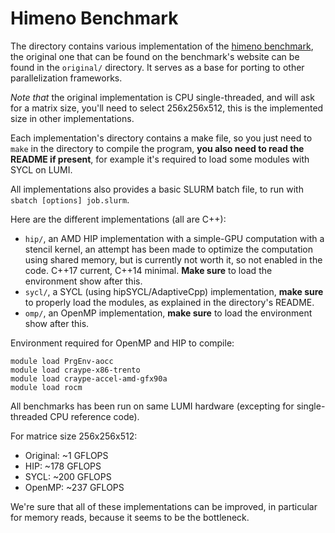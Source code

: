 # Himeno Benchmark

The directory contains various implementation of the [himeno benchmark], the original one
that can be found on the benchmark's website can be found in the `original/` directory.
It serves as a base for porting to other parallelization frameworks.

*Note that* the original implementation is CPU single-threaded, and will ask for a matrix
size, you'll need to select 256x256x512, this is the implemented size in other 
implementations.

Each implementation's directory contains a make file, so you just need to `make` in the
directory to compile the program, **you also need to read the README if present**, for
example it's required to load some modules with SYCL on LUMI.

All implementations also provides a basic SLURM batch file, to run with 
`sbatch [options] job.slurm`.

Here are the different implementations (all are C++):
- `hip/`, an AMD HIP implementation with a simple-GPU computation with a stencil kernel,
  an attempt has been made to optimize the computation using shared memory, but is
  currently not worth it, so not enabled in the code. C++17 current, C++14 minimal.
  **Make sure** to load the environment show after this.
- `sycl/`, a SYCL (using hipSYCL/AdaptiveCpp) implementation, **make sure** to properly 
  load the modules, as explained in the directory's README.
- `omp/`, an OpenMP implementation, **make sure** to load the environment show after this.

Environment required for OpenMP and HIP to compile:
```
module load PrgEnv-aocc
module load craype-x86-trento
module load craype-accel-amd-gfx90a
module load rocm
```

All benchmarks has been run on same LUMI hardware (excepting for single-threaded CPU 
reference code).

For matrice size 256x256x512:
- Original: ~1 GFLOPS
- HIP: ~178 GFLOPS
- SYCL: ~200 GFLOPS
- OpenMP: ~237 GFLOPS

We're sure that all of these implementations can be improved, in particular for memory
reads, because it seems to be the bottleneck.

[himeno benchmark]: https://i.riken.jp/en/supercom/documents/himenobmt/

